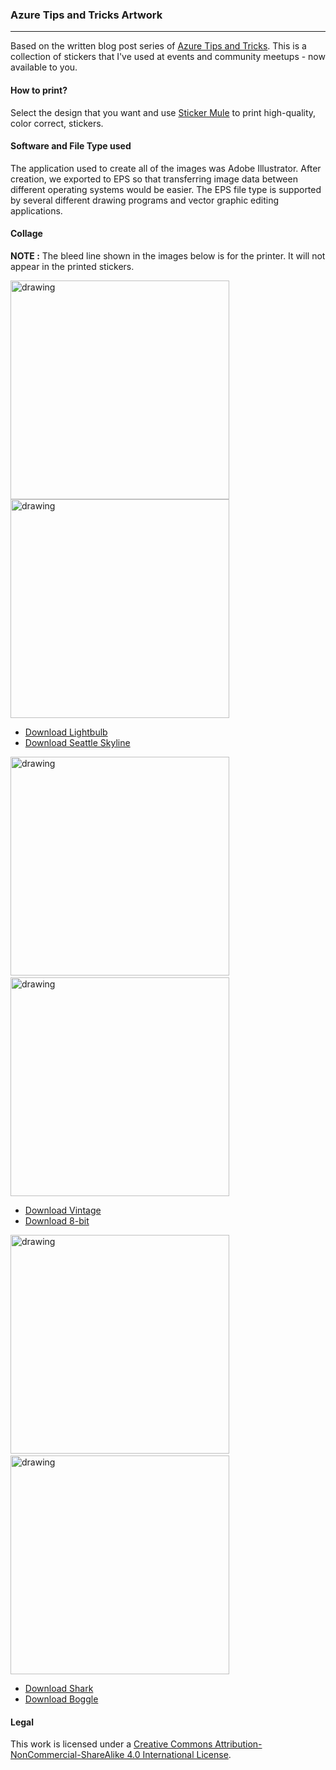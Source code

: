 ### Azure Tips and Tricks Artwork
----------------------

Based on the written blog post series of [Azure Tips and Tricks](http://azuredev.tips/). This is a collection of stickers that I've used at events and community meetups - now available to you.

#### How to print?

Select the design that you want and use [Sticker Mule](https://www.stickermule.com/) to print high-quality, color correct, stickers.

#### Software and File Type used

The application used to create all of the images was Adobe Illustrator. After creation, we exported to EPS so that transferring image data between different operating systems would be easier. The EPS file type is supported by several different drawing programs and vector graphic editing applications.

#### Collage

**NOTE :** The bleed line shown in the images below is for the printer. It will not appear in the printed stickers.

<img :src="$withBase('/files/stickers/preview/lightbulb.png')" alt="drawing"  height="350" /> <img :src="$withBase('/files/stickers/preview/seattle.png')" alt="drawing" height="350"/>

* [Download Lightbulb](/AzureTipsAndTricks/files/stickers/2x2-circle-lightbulb.eps)
* [Download Seattle Skyline](/AzureTipsAndTricks/files/stickers/2x2-circle-seattle.eps)

<img src="/AzureTipsAndTricks/files/stickers/preview/vintage.png" alt="drawing" height="350" />&nbsp;&nbsp;&nbsp;&nbsp;&nbsp;<img src="/AzureTipsAndTricks/files/stickers/preview/8bit.png" alt="drawing" height="350"/>

* [Download Vintage](/AzureTipsAndTricks/files/stickers/2x2-circle-vintage.eps)
* [Download 8-bit](/AzureTipsAndTricks/files/stickers/2x2-rounded-square-8-bit.eps)

<img :src="$withBase('/files/stickers/preview/shark.png')" alt="drawing" width="350" /> &nbsp;&nbsp;&nbsp;&nbsp;&nbsp;<img :src="$withBase('/files/stickers/preview/boggle.png')" alt="drawing" height="350"/>

* [Download Shark](/AzureTipsAndTricks/files/stickers/2x2-rounded-shark-laser-eyes.eps)
* [Download Boggle](/AzureTipsAndTricks/files/stickers/2x2-rounded-boggle.eps)

#### Legal

This work is licensed under a [Creative Commons Attribution-NonCommercial-ShareAlike 4.0 International License](http://creativecommons.org/licenses/by-nc-sa/4.0/).
